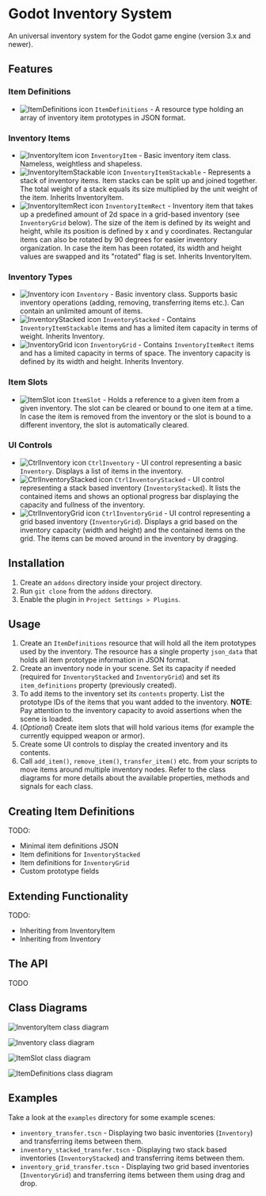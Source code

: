 # Godot Inventory System

An universal inventory system for the Godot game engine (version 3.x and newer).

## Features

### Item Definitions

* ![](images/icon_item_definitions.svg "ItemDefinitions icon") `ItemDefinitions` - A resource type holding an array of inventory item prototypes in JSON format.

### Inventory Items

* ![](images/icon_item.svg "InventoryItem icon") `InventoryItem` - Basic inventory item class. Nameless, weightless and shapeless.
* ![](images/icon_item_stackable.svg "InventoryItemStackable icon") `InventoryItemStackable` - Represents a stack of inventory items. Item stacks can be split up and joined together. The total weight of a stack equals its size multiplied by the unit weight of the item. Inherits InventoryItem.
* ![](images/icon_item_rect.svg "InventoryItemRect icon") `InventoryItemRect` - Inventory item that takes up a predefined amount of 2d space in a grid-based inventory (see `InventoryGrid` below). The size of the item is defined by its weight and height, while its position is defined by x and y coordinates. Rectangular items can also be rotated by 90 degrees for easier inventory organization. In case the item has been rotated, its width and height values are swapped and its "rotated" flag is set. Inherits InventoryItem.

### Inventory Types

* ![](images/icon_inventory.svg "Inventory icon") `Inventory` - Basic inventory class. Supports basic inventory operations (adding, removing, transferring items etc.). Can contain an unlimited amount of items.
* ![](images/icon_inventory_stacked.svg "InventoryStacked icon") `InventoryStacked` - Contains `InventoryItemStackable` items and has a limited item capacity in terms of weight. Inherits Inventory.
* ![](images/icon_inventory_grid.svg "InventoryGrid icon") `InventoryGrid` - Contains `InventoryItemRect` items and has a limited capacity in terms of space. The inventory capacity is defined by its width and height. Inherits Inventory.

### Item Slots

* ![](images/icon_item_slot.svg "ItemSlot icon") `ItemSlot` - Holds a reference to a given item from a given inventory. The slot can be cleared or bound to one item at a time. In case the item is removed from the inventory or the slot is bound to a different inventory, the slot is automatically cleared.

### UI Controls

* ![](images/icon_ctrl_inventory.svg "CtrlInventory icon") `CtrlInventory` - UI control representing a basic `Inventory`. Displays a list of items in the inventory.
* ![](images/icon_ctrl_inventory_stacked.svg "CtrlInventoryStacked icon") `CtrlInventoryStacked` - UI control representing a stack based inventory (`InventoryStacked`). It lists the contained items and shows an optional progress bar displaying the capacity and fullness of the inventory.
* ![](images/icon_ctrl_inventory_grid.svg "CtrlInventoryGrid icon") `CtrlInventoryGrid` - UI control representing a grid based inventory (`InventoryGrid`). Displays a grid based on the inventory capacity (width and height) and the contained items on the grid. The items can be moved around in the inventory by dragging.

## Installation

1. Create an `addons` directory inside your project directory.
2. Run `git clone` from the `addons` directory.
3. Enable the plugin in `Project Settings > Plugins`.

## Usage

1. Create an `ItemDefinitions` resource that will hold all the item prototypes used by the inventory. The resource has a single property `json_data` that holds all item prototype information in JSON format.
2. Create an inventory node in your scene. Set its capacity if needed (required for `InventoryStacked` and `InventoryGrid`) and set its `item_definitions` property (previously created).
3. To add items to the inventory set its `contents` property. List the prototype IDs of the items that you want added to the inventory.
    **NOTE**: Pay attention to the inventory capacity to avoid assertions when the scene is loaded.
4. (*Optional*) Create item slots that will hold various items (for example the currently equipped weapon or armor).
5. Create some UI controls to display the created inventory and its contents.
6. Call `add_item()`, `remove_item()`, `transfer_item()` etc. from your scripts to move items around multiple inventory nodes. Refer to the class diagrams for more details about the available properties, methods and signals for each class.

## Creating Item Definitions

TODO:
* Minimal item definitions JSON
* Item definitions for `InventoryStacked`
* Item definitions for `InventoryGrid`
* Custom prototype fields

## Extending Functionality

TODO:
* Inheriting from InventoryItem
* Inheriting from Inventory

## The API

TODO

## Class Diagrams

![InventoryItem class diagram](images/cd_inventory_item.png "InventoryItem class diagram")

![Inventory class diagram](images/cd_inventory.png "Inventory class diagram")

![ItemSlot class diagram](images/cd_item_slot.png "ItemSlot class diagram")

![ItemDefinitions class diagram](images/cd_item_definitions.png "ItemDefinitions class diagram")

## Examples

Take a look at the `examples` directory for some example scenes:
* `inventory_transfer.tscn` - Displaying two basic inventories (`Inventory`) and transferring items between them.
* `inventory_stacked_transfer.tscn` - Displaying two stack based inventories (`InventoryStacked`) and transferring items between them.
* `inventory_grid_transfer.tscn` - Displaying two grid based inventories (`InventoryGrid`) and transferring items between them using drag and drop.